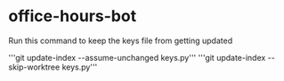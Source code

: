 # office-hours-bot

Run this command to keep the keys file from getting updated

'''git update-index --assume-unchanged keys.py'''
'''git update-index --skip-worktree keys.py'''
